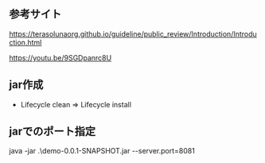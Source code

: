 ## 参考サイト
https://terasolunaorg.github.io/guideline/public_review/Introduction/Introduction.html

https://youtu.be/9SGDpanrc8U


## jar作成
- Lifecycle clean => Lifecycle install


## jarでのポート指定
java -jar .\demo-0.0.1-SNAPSHOT.jar --server.port=8081